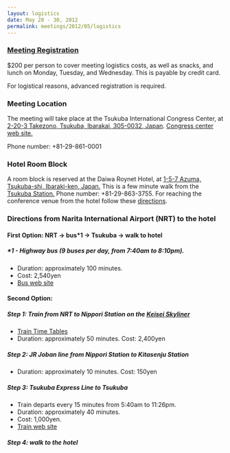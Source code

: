 ```yaml
---
layout: logistics
date: May 28 - 30, 2012
permalink: meetings/2012/05/logistics
---
```


### [Meeting Registration](https://www.ornl.gov/ccsd_registrations/nccs_mpi_forums)

$200 per person to cover meeting logistics costs, as well as snacks, and lunch on Monday, Tuesday, and Wednesday. This is payable by credit card.

For logistical reasons, advanced registration is required.

### Meeting Location

The meeting will take place at the Tsukuba International Congress Center, at [2-20-3 Takezono, Tsukuba, Ibarakai,
    305-0032, Japan](http://g.co/maps/4rkn).
[Congress center web site.](http://www.epochal.or.jp/eng/index.html)

Phone number: +81-29-861-0001

### Hotel Room Block

A room block is reserved at the Daiwa Roynet Hotel, at [1-5-7 Azuma, Tsukuba-shi, Ibaraki-ken, Japan.](http://www.daiwaroynet.jp/english/locate.html) This is a few minute walk from the [Tsukuba Station.](http://g.co/maps/btmpw) Phone number: +81-29-863-3755. For reaching the conference venue from the hotel follow these
[directions](http://g.co/maps/s25q).

### Directions from Narita International Airport (NRT) to the hotel

#### First Option: NRT -> bus*1 -> Tsukuba -> walk to hotel

##### \*1 - Highway bus (9 buses per day, from 7:40am to 8:10pm).
* Duration: approximately 100 minutes.
* Cost: 2,540yen
* [Bus web site](http://www.kantetsu.co.jp/bus/highway/nattts/natts_eng.html)

#### Second Option:

##### Step 1: Train from NRT to Nippori Station on the [Keisei Skyliner](http://www.keisei.co.jp/keisei/tetudou/skyliner/us/index.html)
* [Train Time Tables](http://www.keisei.co.jp/keisei/tetudou/skyliner/pdf/skyliner_time_eck.pdf)
* Duration: approximately 50 minutes.  Cost: 2,400yen

##### Step 2: JR Joban line from Nippori Station to Kitasenju Station
* Duration: approximately 10 minutes.  Cost: 150yen

##### Step 3: Tsukuba Express Line to Tsukuba
* Train departs every 15 minutes from 5:40am to 11:26pm.
* Duration: approximately 40 minutes.
* Cost: 1,000yen.
* [Train web site](http://www.mir.co.jp/english_guide/index.html)

##### Step 4: walk to the hotel

